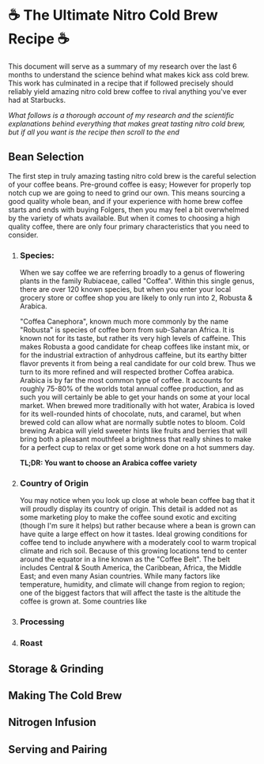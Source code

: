 
# ☕ The Ultimate Nitro Cold Brew Recipe ☕
This document will serve as a summary of my research over the last 6 months to understand the science behind what makes kick ass cold brew. This work has culminated in a recipe that if followed precisely should reliably yield amazing nitro cold brew coffee to rival anything you've ever had at Starbucks.

_What follows is a thorough account of my research and the scientific explanations behind everything that makes great tasting nitro cold brew, but if all you want is the recipe then scroll to the end_

## Bean Selection
The first step in truly amazing tasting nitro cold brew is the careful selection of your coffee beans. Pre-ground coffee is easy; However for properly top notch cup we are going to need to grind our own. This means sourcing a good quality whole bean, and if your experience with home brew coffee starts and ends with buying Folgers, then you may feel a bit overwhelmed by the variety of whats available. But when it comes to choosing a high quality coffee, there are only four primary characteristics that you need to consider.

1. ### Species:
	When we say coffee we are referring broadly to a genus of flowering plants in the family Rubiaceae, called "Coffea". Within this single genus, there are over 120 known species, but when you enter your local grocery store or coffee shop you are likely to only run into 2, Robusta & Arabica.

	"Coffea Canephora", known much more commonly by the name "Robusta" is species of coffee born from sub-Saharan Africa. It is known not for its taste, but rather its very high levels of caffeine. This makes Robusta a good candidate for cheap coffees like instant mix, or for the industrial extraction of anhydrous caffeine, but its earthy bitter flavor prevents it from being a real candidate for our cold brew. Thus we turn to its more refined and will respected brother Coffea arabica. Arabica is by far the most common type of coffee. It accounts for roughly 75-80% of the worlds total annual coffee production, and as such you will certainly be able to get your hands on some at your local market. When brewed more traditionally with hot water, Arabica is loved for its well-rounded hints of chocolate, nuts, and caramel, but when brewed cold can allow what are normally subtle notes to bloom. Cold brewing Arabica will yield sweeter hints like fruits and berries that will bring both a pleasant mouthfeel a brightness that really shines to make for a perfect cup to relax or get some work done on a hot summers day.

	**TL;DR: You want to choose an Arabica coffee variety**
    
2.  ### Country of Origin
	You may notice when you look up close at whole bean coffee bag that it will proudly display its country of origin. This detail is added not as some marketing ploy to make the coffee sound exotic and exciting (though I'm sure it helps) but rather because where a bean is grown can have quite a large effect on how it tastes. Ideal growing conditions for coffee tend to include anywhere with a moderately cool to warm tropical climate and rich soil. Because of this growing locations tend to center around the equator in a line known as the "Coffee Belt". The belt includes Central & South America, the Caribbean, Africa,  the Middle East; and even many Asian countries. While many factors like temperature, humidity, and climate will change from region to region; one of the biggest factors that will affect the taste is the altitude the coffee is grown at. Some countries like 
    
3.  ### Processing
    
4.  ### Roast

## Storage & Grinding


## Making The Cold Brew

## Nitrogen Infusion

## Serving and Pairing




